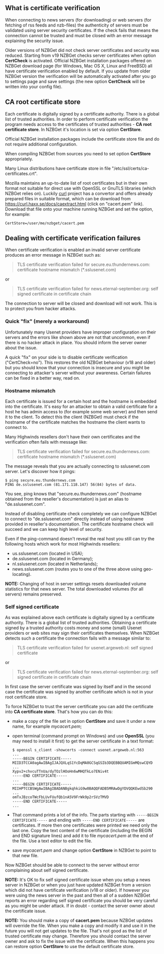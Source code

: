 ---
---
## What is certificate verification
When connecting to news servers (for downloading) or web servers (for fetching of rss feeds and nzb-files) the authenticity of servers must be validated using server security certificates. If the check fails that means the connection cannot be trusted and must be closed with an error message explaining the security issue.

Older versions of NZBGet did not check server certificates and security was reduced. Starting from v19 NZBGet checks server certificates when option **CertCheck** is activated. Official NZBGet installation packages offered on NZBGet download page (for Windows, Mac OS X, Linux and FreeBSD) all have certificate verification enabled by default. If you update from older NZBGet version the verification will be automatically activated after you go to settings page and save settings (the new option **CertCheck** will be written into your config file).

## CA root certificate store
Each certificate is digitally signed by a certificate authority. There is a global list of trusted authorities. In order to perform certificate verification the program needs access to the certificates of trusted authorities -  **CA root certificate store**. In NZBGet it's location is set via option **CertStore**.

Official NZBGet installation packages include the certificate store file and do not require additional configuration.

When compiling NZBGet from sources you need to set option **CertStore** appropriately.

Many Linux distributions have certificate store in file "/etc/ssl/certs/ca-certificates.crt".

Mozilla maintains an up-to-date list of root certificates but in their own format not suitable for direct use with OpenSSL or GnuTLS libraries (which NZBGet relies on). Luckily [curl](https://curl.haxx.se) project has a convertor and offers already prepared files in suitable format, which can be download from https://curl.haxx.se/docs/caextract.html (click on "cacert.pem" link). Download that file onto your machine running NZBGet and set the option, for example:

    CertStore=/user/me/nzbget/cacert.pem

## Dealing with certificate verification failures
When certificate verification is enabled an invalid server certificate produces an error message in NZBGet such as:

> TLS certificate verification failed for secure.eu.thundernews.com: certificate hostname mismatch (*.sslusenet.com)

or

> TLS certificate verification failed for news.eternal-september.org: self signed certificate in certificate chain

The connection to server will be closed and download will not work. This is to protect you from hacker attacks.

### Quick "fix" (merely a workaround)
Unfortunately many Usenet providers have improper configuration on their servers and the errors like shown above are not that uncommon, even if there is no hacker attack in place. You should inform the server owner about the issue.

A quick "fix" on your side is to disable certificate verification ("CertCheck=no"). This restores the old NZBGet behaviour (v18 and older) but you should know that your connection is insecure and you might be connecting to attacker's server without your awareness. Certain failures can be fixed in a better way, read on.

### Hostname mismatch
Each certificate is issued for a certain host and the hostname is embedded into the certificate. It's easy for an attacker to obtain a valid certificate for a host he has admin access to (for example some web server) and then send it to the client. To detect this the client (NZBGet) must check if the hostname of the certificate matches the hostname the client wants to connect to.

Many Highwinds resellers don't have their own certificates and the verification often fails with message like:

> TLS certificate verification failed for secure.eu.thundernews.com: certificate hostname mismatch (*.sslusenet.com)

The message reveals that you are actually connecting to sslusenet.com server. Let's discover how it pings:

    $ ping secure.eu.thundernews.com
    PING de.sslusenet.com (81.171.118.147) 56(84) bytes of data.

You see, ping knows that "secure.eu.thundernews.com" (hostname obtained from the reseller's documentation) is just an alias to "de.sslusenet.com".

Instead of disabling certificate check completely we can configure NZBGet to connect to "de.sslusenet.com" directly instead of using hostname provided in reseller's documentation. The certificate hostname check will succeed and we can keep high level of security.

Even if the ping-command doesn't reveal the real host you still can try the following hosts
which work for most Highwinds resellers:
- us.sslusenet.com (located in USA);
- de.sslusenet.com (located in Germany);
- nl.sslusenet.com (located in Netherlands);
- news.sslusenet.com (routes you to one of the three above using geo-locating).

**NOTE:** Changing of host in server settings resets downloaded volume statistics for that news server. The total downloaded volumes (for all servers) remains preserved.

### Self signed certificate
As was explained above each certificate is digitally signed by a certificate authority. There is a global list of trusted authorities. Obtaining a certificate signed by a trusted authority costs money and some (small) Usenet providers or web sites may sign their certificates themselves. When NZBGet detects such a certificate the connection fails with a message similar to:

> TLS certificate verification failed for usenet.argeweb.nl: self signed certificate

or 

> TLS certificate verification failed for news.eternal-september.org: self signed certificate in certificate chain

In first case the server certificate was signed by itself and in the second case the certificate was signed by another certificate which is not in your root certificate store.

To force NZBGet to trust the server certificate you can add the certificate into **CA certificate store**. That's how you can do this:
- make a copy of the file set in option **CertStore** and save it under a new name, for example *mycacert.pem*;
- open terminal (command prompt on Windows) and use **OpenSSL** (you may need to install it first) to get the server certificate in a text format:

    ```shell
    $ openssl s_client -showcerts -connect usenet.argeweb.nl:563
    ...
    -----BEGIN CERTIFICATE-----
    MIID3TCCA0agAwIBAgIJAJQXLqS1YcDqMA0GCSqGSIb3DQEBBQUAMIGmMQswCQYD
    ...
    Xypv2+chvcuTTnUa/dyTOzlHOoHn6wMHQTkLo7ENiv4t
    -----END CERTIFICATE-----
    ...
    -----BEGIN CERTIFICATE-----
    MIIHPTCCBSWgAwIBAgIBADANBgkqhkiG9w0BAQQFADB5MRAwDgYDVQQKEwdSb290
    ...
    omTxJBzcoTWcFbLUvFUufQb1nA5V9FrWk9p2rSVzTMVD
    -----END CERTIFICATE-----
    ...
    ```

- That command prints a lot of the info. The parts starting with `-----BEGIN CERTIFICATE-----` and ending with `-----END CERTIFICATE-----` are certificates. If more then one certificates were printed we need only the last one. Copy the text content of the certificate (including the BEGIN and END signature lines) and add it to file *mycacert.pem* at the end of the file. Use a text editor to edit the file.
- save *mycacert.pem* and change option **CertStore** in NZBGet to point to that new file.

Now NZBGet should be able to connect to the server without error complaining about self signed certificate.

**NOTE:** It's OK to fix self signed certificate issue when you setup a news server in NZBGet or when you just have updated NZBGet from a version which did not have certificate verification (v18 or older). If however you were using the news server in the past and then all of a sudden NZBGet reports an error regarding self signed certificate you should be very careful as you might be under attack. If in doubt - contact the server owner about the certificate issue.

**NOTE:** You should make a copy of **cacert.pem** because NZBGet updates will override the file. When you make a copy and modify it and use it in the future you will not get updates to the file. That's not good as the list of trusted certificate may change. Therefore you should contact the server owner and ask to fix the issue with the certificate. When this happens you can restore option **CertStore** to use the default certificate store.